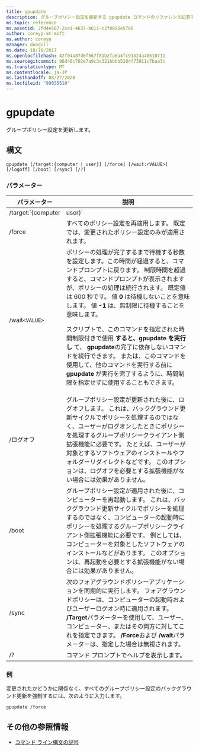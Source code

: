 ```yaml
---
title: gpupdate
description: グループポリシー設定を更新する gpupdate コマンドのリファレンス記事です。
ms.topic: reference
ms.assetid: 2fd4e567-2ce1-4637-b611-c2f0895e5708
author: coreyp-at-msft
ms.author: coreyp
manager: dongill
ms.date: 10/16/2017
ms.openlocfilehash: 42f04a87d6f567f81b2fa8a4fc91b24a46510711
ms.sourcegitcommit: 96d46c702e7a9c3a321bbbb5284f73911c7baa3c
ms.translationtype: MT
ms.contentlocale: ja-JP
ms.lasthandoff: 08/27/2020
ms.locfileid: "89035510"
---
```

# <a name="gpupdate"></a>gpupdate

グループポリシー設定を更新します。

## <a name="syntax"></a>構文

```
gpupdate [/target:{computer | user}] [/force] [/wait:<VALUE>] [/logoff] [/boot] [/sync] [/?]
```

### <a name="parameters"></a>パラメーター

| パラメーター | 説明 |
| --------- |------------ |
| /target:`{computer|user}` | ユーザーまたはコンピュータのポリシー設定のみを更新することを指定します。 既定では、ユーザーとコンピューターの両方のポリシー設定が更新されます。 |
| /force | すべてのポリシー設定を再適用します。 既定では、変更されたポリシー設定のみが適用されます。 |
| /wait`<VALUE>` | ポリシーの処理が完了するまで待機する秒数を設定します。この時間が経過すると、コマンドプロンプトに戻ります。 制限時間を超過すると、コマンドプロンプトが表示されますが、ポリシーの処理は続行されます。 既定値は 600 秒です。 値 **0** は待機しないことを意味します。 値 **-1** は、無制限に待機することを意味します。<p>スクリプトで、このコマンドを指定された時間制限付きで使用 **すると、gpupdate を実行し** て、 **gpupdate**の完了に依存しないコマンドを続行できます。 または、このコマンドを使用して、他のコマンドを実行する前に **gpupdate** が実行を完了するように、時間制限を指定せずに使用することもできます。 |
| /ログオフ | グループポリシー設定が更新された後に、ログオフします。 これは、バックグラウンド更新サイクルでポリシーを処理するのではなく、ユーザーがログオンしたときにポリシーを処理するグループポリシークライアント側拡張機能に必要です。 たとえば、ユーザーが対象とするソフトウェアのインストールやフォルダーリダイレクトなどです。 このオプションは、ログオフを必要とする拡張機能がない場合には効果がありません。 |
| /boot | グループポリシー設定が適用された後に、コンピューターを再起動します。 これは、バックグラウンド更新サイクルでポリシーを処理するのではなく、コンピューターの起動時にポリシーを処理するグループポリシークライアント側拡張機能に必要です。 例としては、コンピューターを対象としたソフトウェアのインストールなどがあります。 このオプションは、再起動を必要とする拡張機能がない場合には効果がありません。 |
| /sync | 次のフォアグラウンドポリシーアプリケーションを同期的に実行します。 フォアグラウンドポリシーは、コンピューターの起動時およびユーザーログオン時に適用されます。 **/Target**パラメーターを使用して、ユーザー、コンピューター、またはその両方に対してこれを指定できます。 **/Force**および **/wait**パラメーターは、指定した場合は無視されます。 |
| /? | コマンド プロンプトでヘルプを表示します。 |

### <a name="examples"></a>例

変更されたかどうかに関係なく、すべてのグループポリシー設定のバックグラウンド更新を強制するには、次のように入力します。

```
gpupdate /force
```

## <a name="additional-references"></a>その他の参照情報

- [コマンド ライン構文の記号](command-line-syntax-key.md)
